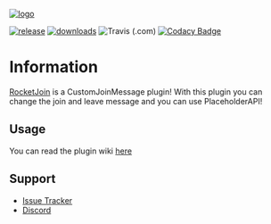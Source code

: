 [![logo]][spigot]

[![release]][releaseLink] [![downloads]][spigot] ![Travis (.com)](https://img.shields.io/travis/com/Lorenzo0111/RocketJoin?style=for-the-badge) [![Codacy Badge](https://img.shields.io/codacy/grade/eace45ea8bac439bb66e81ace3465c71?style=for-the-badge)](https://www.codacy.com/gh/Lorenzo0111/RocketJoin/dashboard?utm_source=github.com\&utm_medium=referral\&utm_content=Lorenzo0111/RocketJoin\&utm_campaign=Badge_Grade)

# Information

[RocketJoin][spigot] is a CustomJoinMessage plugin!
With this plugin you can change the join and leave message and you can use PlaceholderAPI!

## Usage

You can read the plugin wiki [here](https://wiki.lorenzo0111.me/rocketjoin/starting)

## Support

*   [Issue Tracker][issues]
*   [Discord][discord]

[release]: https://img.shields.io/github/v/release/Lorenzo0111/RocketJoin?style=for-the-badge&logo=appveyor

[releaseLink]: https://github.com/Lorenzo0111/RocketJoin/releases/latest

[issues]: https://github.com/Lorenzo0111/RocketJoin/issues

[discord]: https://discord.gg/HT47UQXBqG

[spigot]: https://www.spigotmc.org/resources/rocketjoin-custom-join-message.82520/

[logo]: https://i.ibb.co/FYJFSDN/Rocket-Join-Banner.png

[downloads]: https://img.shields.io/spiget/downloads/82520?style=for-the-badge
